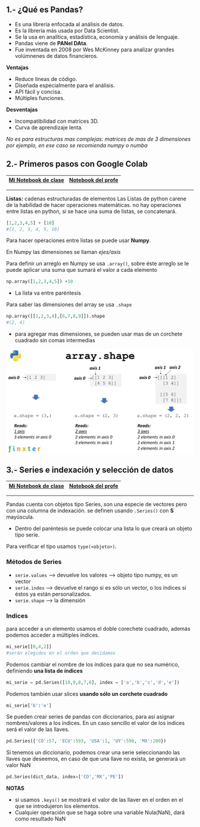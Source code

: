 ## 1.- ¿Qué es Pandas?

* Es una librería enfocada al análisis de datos.
* Es la librería más usada por Data Scientist.
* Se la usa en analítica, estadística, economía y análisis de lenguaje.
* Pandas viene de **PANel DAta**.
* Fue inventada en 2008 por Wes McKinney para analizar grandes volúmnenes de datos financieros.

**Ventajas** 
* Reduce líneas de código.
* Diseñada especialmente para el análisis.
* API fácil y concisa.
* Múltiples funciones.
  
**Desventajas**
* Incompatibilidad con matrices 3D.
* Curva de aprendizaje lenta.

_No es para estructuras mas complejas: matrices de mas de 3 dimensiones por ejemplo, en ese caso se recomienda numpy o numba_



## 2.- Primeros pasos con Google Colab

|[Mi Notebook de clase](My_notebooks/02_primeros_pasos.ipynb)  |  [Notebook del profe](/Notebooks/01_primeros_pasos.ipynb) |
|---------| ----:|

---


**Listas:** cadenas estructuradas de elementos
Las Listas de python carene de la habilidad de hacer operaciones matemáticas. no hay operaciones entre listas en python, si se hace una suma de listas, se concatenará. 
```python
[1,2,3,4,5] + [10]
#[1, 2, 3, 4, 5, 10]
```

Para hacer operaciones entre listas se puede usar **Numpy**.

En Numpy las dimensiones se llaman _ejes/axis_

Para definir un arreglo en Numpy se usa `.array()`, sobre éste arreglo se le puede aplicar una suma que sumará el valor a cada elemento 

```python
np.array([1,2,3,4,5]) +10
```
- La lista va entre paréntesis

Para saber las dimensiones del array se usa `.shape`

```python
np.array([[1,2,3,4],[6,7,8,9]]).shape
#(2, 4)
```
- para agregar mas dimensiones, se pueden usar mas de un corchete cuadrado sin comas intermedias

<img src="../images/02_01.jpg" alt="shape" align="center"/>


## 3.- Series e indexación y selección de datos

|[Mi Notebook de clase](My_notebooks/03_series.ipynb)  |  [Notebook del profe](/Notebooks/01_primeros_pasos.ipynb) |
|---------| ----:|

---


Pandas cuenta con objetos tipo Series, son una especie de vectores pero con una columna de indexación. se definen usando `.Series()` con **S** mayúscula.

* Dentro del paréntesis se puede colocar una lista lo que creará un objeto tipo serie.

Para verificar el tipo usamos `type(<objeto>)`.

### Métodos de Series


- `serie.values` --> devuelve los valores --> objeto tipo numpy, es un vector
- `serie.index` --> devuelve el rango si es sólo un vector, o los índices si éstos ya están personalizados.
- `serie.shape` --> la dimensión

### Indices

para acceder a un elemento usamos el doble corechete cuadrado, además podemos acceder a múltiples índices.

```python
mi_serie[[0,4,2]]
#serán elegidos en el orden que decidamos
```

Podemos cambiar el nombre de los índices para que no sea numérico, definiendo **una lista de índices**

```python
mi_serie = pd.Series([10,9,8,7,6], index = ['a','b','c','d','e'])
```

Podemos también usar slices **usando sólo un corchete cuadrado**

```python
mi_serie['b':'e']
```

Se pueden crear series de pandas con diccionarios, para así asignar nombres/valores a los  índices. En un caso sencillo el valor de los indices será el valor de las llaves.

```python
pd.Series({'CO':57, 'ECU':593, 'USA':1, 'UY':598, 'MX':200})
```

Si tenemos un diccionario, podemos crear una serie seleccionando las llaves que deseemos, en caso de que una llave no exista, se generará un valor NaN

```python
pd.Series(dict_data, index=['CO','MX','PE'])
```


**NOTAS**

- si usamos `.keys()` se mostrará el valor de las llaver en el orden en el que se introdujeron los elementos.
- Cualquier operación que se haga sobre una variable Nula(NaN), dará como resultado NaN
